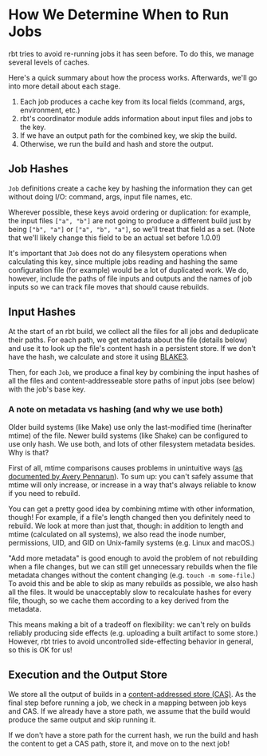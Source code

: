 # How We Determine When to Run Jobs

rbt tries to avoid re-running jobs it has seen before.
To do this, we manage several levels of caches.

Here's a quick summary about how the process works.
Afterwards, we'll go into more detail about each stage.

1. Each job produces a cache key from its local fields (command, args, environment, etc.)
2. rbt's coordinator module adds information about input files and jobs to the key.
3. If we have an output path for the combined key, we skip the build.
4. Otherwise, we run the build and hash and store the output.

## Job Hashes

`Job` definitions create a cache key by hashing the information they can get without doing I/O: command, args, input file names, etc.

Wherever possible, these keys avoid ordering or duplication: for example, the input files `["a", "b"]` are not going to produce a different build just by being `["b", "a"]` or `["a", "b", "a"]`, so we'll treat that field as a set.
(Note that we'll likely change this field to be an actual set before 1.0.0!)

It's important that `Job` does not do any filesystem operations when calculating this key, since multiple jobs reading and hashing the same configuration file (for example) would be a lot of duplicated work.
We do, however, include the paths of file inputs and outputs and the names of job inputs so we can track file moves that should cause rebuilds.

## Input Hashes

At the start of an rbt build, we collect all the files for all jobs and deduplicate their paths.
For each path, we get metadata about the file (details below) and use it to look up the file's content hash in a persistent store.
If we don't have the hash, we calculate and store it using [BLAKE3](https://en.wikipedia.org/wiki/BLAKE_(hash_function)#BLAKE3).

Then, for each `Job`, we produce a final key by combining the input hashes of all the files and content-addresseable store paths of input jobs (see below) with the job's base key.

### A note on metadata vs hashing (and why we use both)

Older build systems (like Make) use only the last-modified time (herinafter mtime) of the file.
Newer build systems (like Shake) can be configured to use only hash.
We use both, and lots of other filesystem metadata besides.
Why is that?

First of all, mtime comparisons causes problems in unintuitive ways ([as documented by Avery Pennarun](https://apenwarr.ca/log/20181113)).
To sum up: you can't safely assume that mtime will only increase, or increase in a way that's always reliable to know if you need to rebuild.

You can get a pretty good idea by combining mtime with other information, though!
For example, if a file's length changed then you definitely need to rebuild.
We look at more than just that, though: in addition to length and mtime (calculated on all systems), we also read the inode number, permissions, UID, and GID on Unix-family systems (e.g. Linux and macOS.)

"Add more metadata" is good enough to avoid the problem of not rebuilding when a file changes, but we can still get unnecessary rebuilds when the file metadata changes without the content changing (e.g. `touch -m some-file`.)
To avoid this and be able to skip as many rebuilds as possible, we also hash all the files.
It would be unacceptably slow to recalculate hashes for every file, though, so we cache them according to a key derived from the metadata.

This means making a bit of a tradeoff on flexibility: we can't rely on builds reliably producing side effects (e.g. uploading a built artifact to some store.)
However, rbt tries to avoid uncontrolled side-effecting behavior in general, so this is OK for us!

## Execution and the Output Store

We store all the output of builds in a [content-addressed store (CAS)](https://en.wikipedia.org/wiki/Content-addressable_storage).
As the final step before running a job, we check in a mapping between job keys and CAS.
If we already have a store path, we assume that the build would produce the same output and skip running it.

If we don't have a store path for the current hash, we run the build and hash the content to get a CAS path, store it, and move on to the next job!
